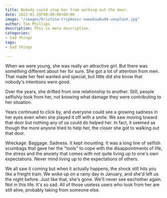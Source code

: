 ```yaml
---
title: Nobody could stop her from walking out the door.
date: 2022-01-29T08:00:00+00:00
image: "/images/kristina-tripkovic-nwwubsw6ud4-unsplash.jpg"
author: Tom Phillips
description: This is meta description.
categories:
- Sad things
tags:
- Sad things

---
```

When we were young, she was really an attractive girl. But there was something different about her for sure. She got a lot of attention from men. That made her feel wanted and special, but little did she know that nobody's intentions were good. 

Over the years, she drifted from one relationship to another. Still, people selfishly took from her, not knowing what damage they were contributing to her situation. 

Years continued to click by, and everyone could see a growing sadness in her eyes even when she played it off with a smile. We saw moving toward that door but nothing any of us could do helped her. In fact, it seemed as though the more anyone tried to help her, the closer she got to walking out that door. 

Wreckage. Baggage. Sadness. It kept mounting. It was a long line of selfish scumbags that gave her the "tools" to cope with the disappointments of life, the stress and the anxiety that comes with not quite living up to one's own expectations. Never mind living up to the expectations of others.

We all saw it coming but when it actually happens, the shock still hits you like a freight train. We woke up on a rainy day in January, and she'd left us the night before. Just like that, she's gone. We'll never see eachother again. Not in this life. It's so sad. All of those useless users who took from her are still alive, probably taking from someone else.